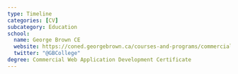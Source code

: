 ```yaml
---
type: Timeline
categories: [CV]
subcategory: Education
school:
  name: George Brown CE
  website: https://coned.georgebrown.ca/courses-and-programs/commercial-web-application-development-program
  twitter: "@GBCollege"
degree: Commercial Web Application Development Certificate
---
```

